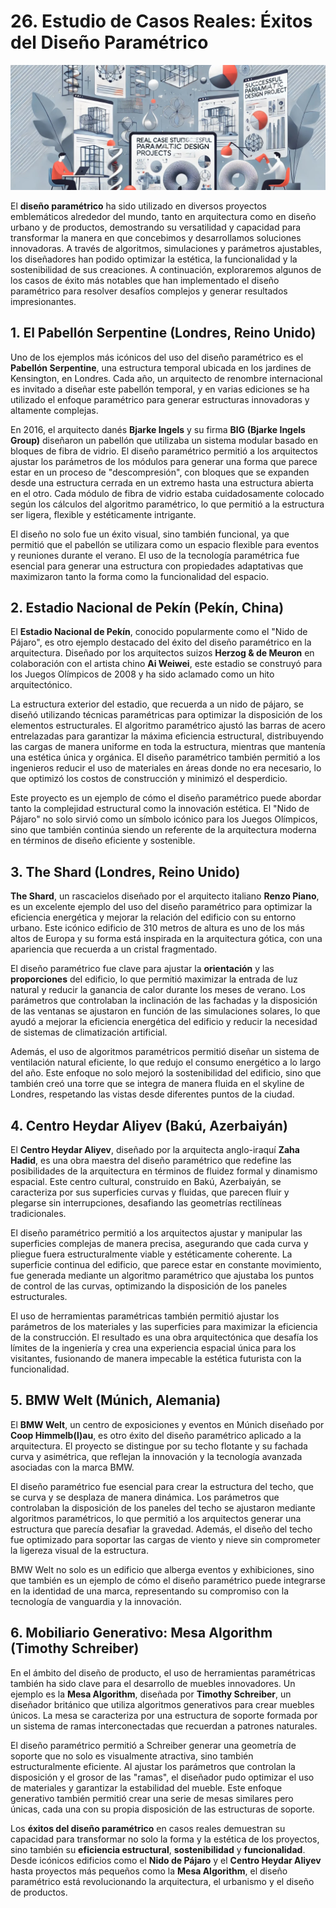 # 26. Estudio de Casos Reales: Éxitos del Diseño Paramétrico

![imagen18-clase26](seccion5-imagenes/2024-09-28_10-54-57-8cdc7c6f3e407b25414c79b777c305a6.webp)

El **diseño paramétrico** ha sido utilizado en diversos proyectos emblemáticos alrededor del mundo, tanto en arquitectura como en diseño
urbano y de productos, demostrando su versatilidad y capacidad para transformar la manera en que concebimos y desarrollamos soluciones
innovadoras. A través de algoritmos, simulaciones y parámetros ajustables, los diseñadores han podido optimizar la estética, la
funcionalidad y la sostenibilidad de sus creaciones. A continuación, exploraremos algunos de los casos de éxito más notables que han
implementado el diseño paramétrico para resolver desafíos complejos y generar resultados impresionantes.

## 1. El Pabellón Serpentine (Londres, Reino Unido)

Uno de los ejemplos más icónicos del uso del diseño paramétrico es el **Pabellón Serpentine**, una estructura temporal ubicada en los jardines
de Kensington, en Londres. Cada año, un arquitecto de renombre internacional es invitado a diseñar este pabellón temporal, y en varias
ediciones se ha utilizado el enfoque paramétrico para generar estructuras innovadoras y altamente complejas.

En 2016, el arquitecto danés **Bjarke Ingels** y su firma **BIG (Bjarke Ingels Group)** diseñaron un pabellón que utilizaba un sistema modular
basado en bloques de fibra de vidrio. El diseño paramétrico permitió a los arquitectos ajustar los parámetros de los módulos para generar una
forma que parece estar en un proceso de "descompresión", con bloques que se expanden desde una estructura cerrada en un extremo hasta una
estructura abierta en el otro. Cada módulo de fibra de vidrio estaba cuidadosamente colocado según los cálculos del algoritmo paramétrico, lo
que permitió a la estructura ser ligera, flexible y estéticamente intrigante.

El diseño no solo fue un éxito visual, sino también funcional, ya que permitió que el pabellón se utilizara como un espacio flexible para
eventos y reuniones durante el verano. El uso de la tecnología paramétrica fue esencial para generar una estructura con propiedades
adaptativas que maximizaron tanto la forma como la funcionalidad del espacio.

## 2. Estadio Nacional de Pekín (Pekín, China)

El **Estadio Nacional de Pekín**, conocido popularmente como el "Nido de Pájaro", es otro ejemplo destacado del éxito del diseño paramétrico en la
arquitectura. Diseñado por los arquitectos suizos **Herzog & de Meuron** en colaboración con el artista chino **Ai Weiwei**, este estadio se
construyó para los Juegos Olímpicos de 2008 y ha sido aclamado como un hito arquitectónico.

La estructura exterior del estadio, que recuerda a un nido de pájaro, se diseñó utilizando técnicas paramétricas para optimizar la disposición de
los elementos estructurales. El algoritmo paramétrico ajustó las barras de acero entrelazadas para garantizar la máxima eficiencia estructural,
distribuyendo las cargas de manera uniforme en toda la estructura, mientras que mantenía una estética única y orgánica. El diseño
paramétrico también permitió a los ingenieros reducir el uso de materiales en áreas donde no era necesario, lo que optimizó los costos de
construcción y minimizó el desperdicio.

Este proyecto es un ejemplo de cómo el diseño paramétrico puede abordar tanto la complejidad estructural como la innovación estética. El "Nido de
Pájaro" no solo sirvió como un símbolo icónico para los Juegos Olímpicos, sino que también continúa siendo un referente de la
arquitectura moderna en términos de diseño eficiente y sostenible.

## 3. The Shard (Londres, Reino Unido)

**The Shard**, un rascacielos diseñado por el arquitecto italiano **Renzo Piano**, es un excelente ejemplo del uso del diseño paramétrico
para optimizar la eficiencia energética y mejorar la relación del edificio con su entorno urbano. Este icónico edificio de 310 metros de
altura es uno de los más altos de Europa y su forma está inspirada en la arquitectura gótica, con una apariencia que recuerda a un cristal fragmentado.

El diseño paramétrico fue clave para ajustar la **orientación** y las **proporciones** del edificio, lo que permitió maximizar la entrada de
luz natural y reducir la ganancia de calor durante los meses de verano. Los parámetros que controlaban la inclinación de las fachadas y la
disposición de las ventanas se ajustaron en función de las simulaciones solares, lo que ayudó a mejorar la eficiencia energética del edificio y
reducir la necesidad de sistemas de climatización artificial.

Además, el uso de algoritmos paramétricos permitió diseñar un sistema de ventilación natural eficiente, lo que redujo el consumo energético a lo largo del año. Este enfoque no solo mejoró la sostenibilidad del edificio, sino que también creó una torre que se integra de manera fluida en el skyline de Londres, respetando las vistas desde diferentes puntos de la ciudad.

## 4. Centro Heydar Aliyev (Bakú, Azerbaiyán)

El **Centro Heydar Aliyev**, diseñado por la arquitecta anglo-iraquí **Zaha Hadid**, es una obra maestra del diseño paramétrico que redefine
las posibilidades de la arquitectura en términos de fluidez formal y dinamismo espacial. Este centro cultural, construido en Bakú, Azerbaiyán,
se caracteriza por sus superficies curvas y fluidas, que parecen fluir y plegarse sin interrupciones, desafiando las geometrías rectilíneas tradicionales.

El diseño paramétrico permitió a los arquitectos ajustar y manipular las superficies complejas de manera precisa, asegurando que cada curva y
pliegue fuera estructuralmente viable y estéticamente coherente. La superficie continua del edificio, que parece estar en constante
movimiento, fue generada mediante un algoritmo paramétrico que ajustaba los puntos de control de las curvas, optimizando la disposición de los
paneles estructurales.

El uso de herramientas paramétricas también permitió ajustar los parámetros de los materiales y las superficies para maximizar la
eficiencia de la construcción. El resultado es una obra arquitectónica que desafía los límites de la ingeniería y crea una experiencia espacial
única para los visitantes, fusionando de manera impecable la estética futurista con la funcionalidad.

## 5. BMW Welt (Múnich, Alemania)

El **BMW Welt**, un centro de exposiciones y eventos en Múnich diseñado por **Coop Himmelb(l)au**, es otro éxito del diseño paramétrico aplicado
a la arquitectura. El proyecto se distingue por su techo flotante y su fachada curva y asimétrica, que reflejan la innovación y la tecnología
avanzada asociadas con la marca BMW.

El diseño paramétrico fue esencial para crear la estructura del techo, que se curva y se desplaza de manera dinámica. Los parámetros que
controlaban la disposición de los paneles del techo se ajustaron mediante algoritmos paramétricos, lo que permitió a los arquitectos
generar una estructura que parecía desafiar la gravedad. Además, el diseño del techo fue optimizado para soportar las cargas de viento y
nieve sin comprometer la ligereza visual de la estructura.

BMW Welt no solo es un edificio que alberga eventos y exhibiciones, sino que también es un ejemplo de cómo el diseño paramétrico puede integrarse
en la identidad de una marca, representando su compromiso con la tecnología de vanguardia y la innovación.

## 6. Mobiliario Generativo: Mesa Algorithm (Timothy Schreiber)

En el ámbito del diseño de producto, el uso de herramientas paramétricas también ha sido clave para el desarrollo de muebles innovadores. Un
ejemplo es la **Mesa Algorithm**, diseñada por **Timothy Schreiber**, un diseñador británico que utiliza algoritmos generativos para crear muebles
únicos. La mesa se caracteriza por una estructura de soporte formada por un sistema de ramas interconectadas que recuerdan a patrones naturales.

El diseño paramétrico permitió a Schreiber generar una geometría de soporte que no solo es visualmente atractiva, sino también
estructuralmente eficiente. Al ajustar los parámetros que controlan la disposición y el grosor de las "ramas", el diseñador pudo optimizar el
uso de materiales y garantizar la estabilidad del mueble. Este enfoque generativo también permitió crear una serie de mesas similares pero
únicas, cada una con su propia disposición de las estructuras de soporte.

Los **éxitos del diseño paramétrico** en casos reales demuestran su capacidad para transformar no solo la forma y la estética de los
proyectos, sino también su **eficiencia estructural**, **sostenibilidad** y **funcionalidad**. Desde icónicos edificios como el
**Nido de Pájaro** y el **Centro Heydar Aliyev** hasta proyectos más pequeños como la **Mesa Algorithm**, el diseño paramétrico está
revolucionando la arquitectura, el urbanismo y el diseño de productos.